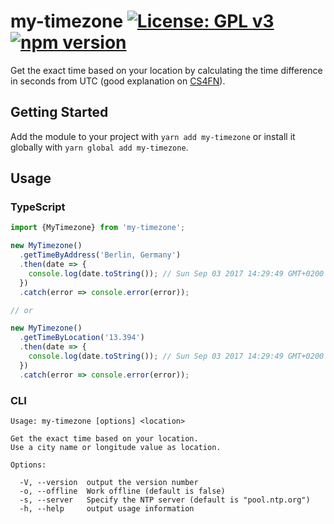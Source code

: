# my-timezone [![License: GPL v3](https://img.shields.io/badge/License-GPLv3-blue.svg)](https://www.gnu.org/licenses/gpl-3.0) [![npm version](https://img.shields.io/npm/v/my-timezone.svg?style=flat)](https://www.npmjs.com/package/my-timezone)

Get the exact time based on your location by calculating the time difference in seconds from UTC (good explanation on [CS4FN](http://www.cs4fn.org/mobile/owntimezone.php)).

## Getting Started

Add the module to your project with `yarn add my-timezone` or install it globally with `yarn global add my-timezone`.

## Usage

### TypeScript

```ts
import {MyTimezone} from 'my-timezone';

new MyTimezone()
  .getTimeByAddress('Berlin, Germany')
  .then(date => {
    console.log(date.toString()); // Sun Sep 03 2017 14:29:49 GMT+0200
  })
  .catch(error => console.error(error));

// or

new MyTimezone()
  .getTimeByLocation('13.394')
  .then(date => {
    console.log(date.toString()); // Sun Sep 03 2017 14:29:49 GMT+0200
  })
  .catch(error => console.error(error));
```

### CLI

```
Usage: my-timezone [options] <location>

Get the exact time based on your location.
Use a city name or longitude value as location.

Options:

  -V, --version  output the version number
  -o, --offline  Work offline (default is false)
  -s, --server   Specify the NTP server (default is "pool.ntp.org")
  -h, --help     output usage information
```
